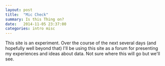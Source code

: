 ```yaml
---
layout: post
title:  "Mic Check"
summary: Is this Thing on?
date:   2014-11-05 23:37:00
categories: intro misc
---
```

This site is an experiment. Over the course of the next several days (and hopefully well beyond that) I'll be using this site as a forum for presenting my experiences and ideas about data. Not sure where this will go but we'll see.

